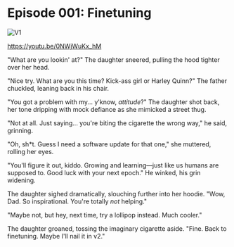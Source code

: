 # Episode 001: Finetuning

![V1](images/01.png)

https://youtu.be/0NWjWuKx_hM

"What are you lookin' at?" The daughter sneered, pulling the hood tighter over her head.  

"Nice try. What are you this time? Kick-ass girl or Harley Quinn?" The father chuckled, leaning back in his chair.  

"You got a problem with my... y'know, *attitude*?" The daughter shot back, her tone dripping with mock defiance as she mimicked a street thug.  

"Not at all. Just saying... you're biting the cigarette the wrong way," he said, grinning.  

"Oh, sh*t. Guess I need a software update for that one," she muttered, rolling her eyes.  

"You'll figure it out, kiddo. Growing and learning—just like us humans are supposed to. Good luck with your next epoch." He winked, his grin widening.  

The daughter sighed dramatically, slouching further into her hoodie. "Wow, Dad. So inspirational. You're totally *not* helping."  

"Maybe not, but hey, next time, try a lollipop instead. Much cooler."  

The daughter groaned, tossing the imaginary cigarette aside. "Fine. Back to finetuning. Maybe I'll nail it in v2."  